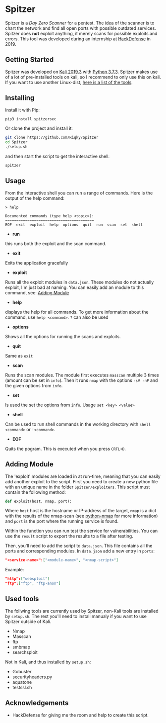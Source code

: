 # Spitzer

Spitzer is a *Day Zero Scanner* for a pentest. The idea of the scanner is to chart the network and find all open ports with possible outdated services. Spitzer does **not** exploit anything, it merely scans for possible exploits and errors. This tool was developed during an internship at [HackDefense](https://hackdefense.com/) in 2019.

## Getting Started

Spitzer was developed on [Kali 2019.3](https://www.kali.org/downloads/) with [Python 3.7.3](https://www.python.org/downloads/). Spitzer makes use of a lot of pre-installed tools on kali, so I recommend to only use this on kali. If you want to use another Linux-dist, [here is a list of the tools](https://github.com/riqky/spitzer/wiki/tools).

## Installing

Install it with Pip:

```bash
pip3 install spitzersec
```

Or clone the project and install it:

```bash
git clone https://github.com/Riqky/Spitzer
cd Spitzer
./setup.sh
```

and then start the script to get the interactive shell:

```bash
spitzer
```

## Usage

From the interactive shell you can run a range of commands. Here is the output of the help command:

```spitzer
> help

Documented commands (type help <topic>):
========================================
EOF  exit  exploit  help  options  quit  run  scan  set  shell
```

- **run**

this runs both the exploit and the scan command.

- **exit**

Exits the application gracefully

- **exploit**

Runs all the exploit modules in `data.json`. These modules do not actually exploit, I'm just bad at naming. You can easily add an module to this command, see: [Adding Module](#adding-module)

- **help**

displays the help for all commands. To get more information about the command, use `help <command>`. `?` can also be used

- **options**

Shows all the options for running the scans and exploits.

- **quit**

Same as `exit`

- **scan**

Runs the scan modules. The module first executes `masscan` multiple 3 times (amount can be set in `info`). Then it runs `nmap` with the options `-sV -nP` and the given options from `info`.

- **set**

Is used the set the options from `info`. Usage `set <key> <value>`

- **shell**

Can be used to run shell commands in the working directory with `shell <command>` or `!<command>`. <!--**WARNING!** This runs the command completely unsanitized in the shell. Therefor this command could be used to gain [privilege escalation](https://en.wikipedia.org/wiki/Privilege_escalation) on a non-Kali system.-->

- **EOF**

Quits the pogram. This is executed when you press `CRTL+D`.

## Adding Module

The 'exploit' modules are loaded in at run-time, meaning that you can easily add another exploit to the script.
First you need to create a new python file with an unique name in the folder `Spitzer/exploiters`. This script must contain the following method:

```python
def exploit(host, nmap, port):
```

Where `host` host is the hostname or IP-address of the target, `nmap` is a dict with the results of the nmap-scan (see [python-nmap](https://pypi.org/project/python-nmap/) for more information) and `port` is the port where the running service is found.

Within the function you can run test the service for vulnerabilities. You can use the `result` script to export the results to a file after testing.

Then, you'll need to add the script to `data.json`. This file contains all the ports and corresponding modules. In `data.json` add a new entry in `ports`:

```json
"<service-name>":["<module-name>", "<nmap-script>"]
```

Example:

```json
"http":["websploit"]
"ftp":["ftp", "ftp-anon"]
```

## Used tools

The follwing tools are currently used by Spitzer, non-Kali tools are installed by `setup.sh`. The rest you'll need to install manualy if you want to use Spitzer outside of Kali.

- Nmap
- Masscan
- ftp
- smbmap
- searchsploit

Not in Kali, and thus installed by `setup.sh`:

- Gobuster
- securityheaders</span>.py <!--span is a weird trick to prevent them being hyperlinks-->
- aquatone
- testssl</span>.sh

## Acknowledgements

- HackDefense for giving me the room and help to create this script.
